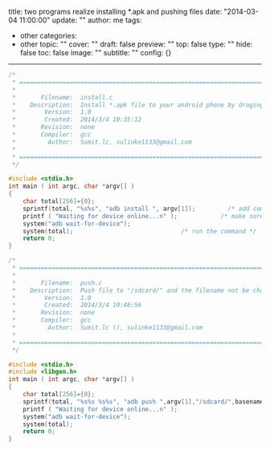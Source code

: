 title: two programs realize installing *.apk and pushing files
date: "2014-03-04 11:00:00"
update: ""
author: me
tags:
- other
categories:
- other
topic: ""
cover: ""
draft: false
preview: ""
top: false
type: ""
hide: false
toc: false
image: ""
subtitle: ""
config: {}


---



```c
/*
 * =====================================================================================
 *
 *       Filename:  install.c
 *    Description:  Install *.apk file to your android phone by draging an apk file to the program
 *        Version:  1.0
 *        Created:  2014/3/4 10:35:12
 *       Revision:  none
 *       Compiler:  gcc
 *         Author:  Sumit.lc, sulinke1133@gmail.com
 *
 * =====================================================================================
 */

#include <stdio.h>
int main ( int argc, char *argv[] )
{
    char total[256]={0};                         
    sprintf(total, "%s%s", "adb install ", argv[1]);         /* add commands together  */
    printf ( "Waiting for device online...n" );            /* make sure the device is connected */
    system("adb wait-for-device");
    system(total);                              /* run the command */
    return 0;
}
```
```c
/*
 * =====================================================================================
 *
 *       Filename:  push.c
 *    Description:  Push file to "/sdcard/" and the filename not be changed
 *        Version:  1.0
 *        Created:  2014/3/4 10:46:56
 *       Revision:  none
 *       Compiler:  gcc
 *         Author:  Sumit.lc (), sulinke1133@gmail.com
 *
 * =====================================================================================
 */

#include <stdio.h>
#include <libgen.h>
int main ( int argc, char *argv[] )
{
    char total[256]={0};
	sprintf(total, "%s%s %s%s", "adb push ",argv[1],"/sdcard/",basename(argv[1]) );
    printf ( "Waiting for device online...n" );
    system("adb wait-for-device");
    system(total);
    return 0;
}
```
